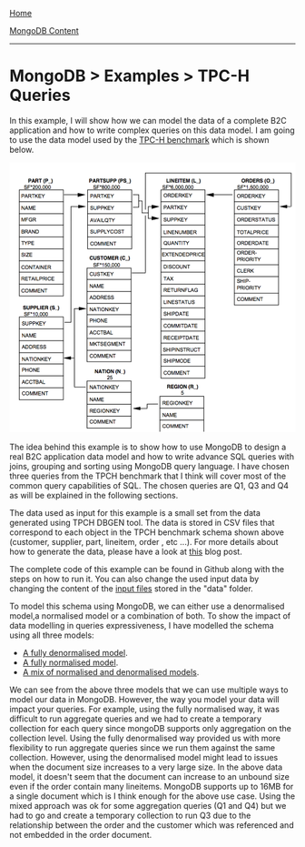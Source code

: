 [Home](../../index.md)

[MongoDB Content](../MongoDB.md)
___

# MongoDB > Examples > TPC-H Queries


In this example, I will show how we can model the data of a complete B2C application and how to write complex queries on this data model. I am going to use the data model used by the [TPC-H benchmark](http://www.tpc.org/tpch) which is shown below.


![image](tpch_schema.png)


The idea behind this example is to show how to use MongoDB to design a real B2C application data model and how to write advance SQL queries with joins, grouping and sorting using MongoDB query language. I have chosen three queries from the TPCH benchmark that I think will cover most of the common query capabilities of SQL. The chosen queries are Q1, Q3 and Q4 as will be explained in the following sections.


The data used as input for this example is a small set from the data generated using TPCH DBGEN tool. The data is stored in CSV files that correspond to each object in the TPCH benchmark schema shown above (customer, supplier, part, lineitem, order , etc ...). For more details about how to generate the data, please have a look at [this](http://kejser.org/tpc-h-data-and-query-generation/) blog post. 

The complete code of this example can be found in Github along with the steps on how to run it. You can also change the used input data by changing the content of the [input files](https://github.com/alronz/B2C-Database-Selection-Implementations/tree/master/MongoDB/TPCHQueries/src/main/java/org/mongoDB/tpcHQueries/data) stored in the "data" folder.



To model this schema using MongoDB, we can either use a denormalised model,a normalised model or a combination of both. To show the impact of data modelling in queries expressiveness, I have modelled the schema using all three models:

 - [A fully denormalised model](denormalised_model.md).
 - [A fully normalised model](normalized_model.md).
 - [A mix of normalised and denormalised models](mixed_model.md). 
 
 
 
 We can see from the above three models that we can use multiple ways to model our data in MongoDB. However, the way you model your data will impact your queries. For example, using the fully normalised way, it was difficult to run aggregate queries and we had to create a temporary collection for each query since mongoDB supports only aggregation on the collection level. Using the fully denormalised way provided us with more flexibility to run aggregate queries since we run them against the same collection. However, using the denormalised model might lead to issues when the document size increases to a very large size. In the above data model, it doesn't seem that the document can increase to an unbound size even if the order contain many lineitems. MongoDB supports up to 16MB for a single document which is I think enough for the above use case. Using the mixed approach was ok for some aggregation queries (Q1 and Q4) but we had to go and create a temporary collection to run Q3 due to the relationship between the order and the customer which was referenced and not embedded in the order document.